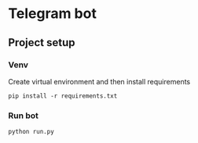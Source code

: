 # Telegram bot

## Project setup
### Venv
Create virtual environment and then install requirements
```
pip install -r requirements.txt
```

### Run bot
```
python run.py
```

